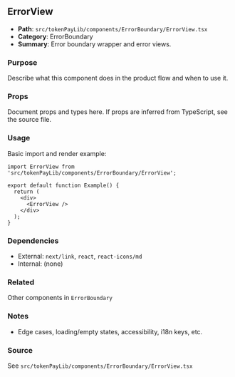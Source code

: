 ## ErrorView

- **Path**: `src/tokenPayLib/components/ErrorBoundary/ErrorView.tsx`
- **Category**: ErrorBoundary
- **Summary**: Error boundary wrapper and error views.

### Purpose
Describe what this component does in the product flow and when to use it.

### Props
Document props and types here. If props are inferred from TypeScript, see the source file.

### Usage
Basic import and render example:


```tsx
import ErrorView from 'src/tokenPayLib/components/ErrorBoundary/ErrorView';

export default function Example() {
  return (
    <div>
      <ErrorView />
    </div>
  );
}

```

### Dependencies
- External: `next/link`, `react`, `react-icons/md`
- Internal: (none)

### Related
Other components in `ErrorBoundary`

### Notes
- Edge cases, loading/empty states, accessibility, i18n keys, etc.

### Source
See `src/tokenPayLib/components/ErrorBoundary/ErrorView.tsx`
